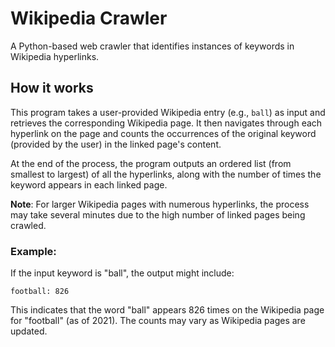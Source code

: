 # Wikipedia Crawler
A Python-based web crawler that identifies instances of keywords in Wikipedia hyperlinks.

## How it works
This program takes a user-provided Wikipedia entry (e.g., `ball`) as input and retrieves the corresponding Wikipedia page. It then navigates through each hyperlink on the page and counts the occurrences of the original keyword (provided by the user) in the linked page's content.

At the end of the process, the program outputs an ordered list (from smallest to largest) of all the hyperlinks, along with the number of times the keyword appears in each linked page.

**Note**: For larger Wikipedia pages with numerous hyperlinks, the process may take several minutes due to the high number of linked pages being crawled.

### Example:
If the input keyword is "ball", the output might include:
```
football: 826
```
This indicates that the word "ball" appears 826 times on the Wikipedia page for "football" (as of 2021). The counts may vary as Wikipedia pages are updated.
